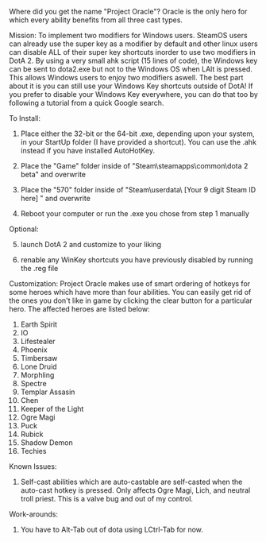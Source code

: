 Where did you get the name "Project Oracle"?
Oracle is the only hero for which every ability benefits from all three cast types.

Mission:
To implement two modifiers for Windows users.
SteamOS users can already use the super key as a modifier by default and other linux users can disable ALL of their super key shortcuts inorder to use two modifiers in DotA 2.
By using a very small ahk script (15 lines of code), the Windows key can be sent to dota2.exe but not to the Windows OS when LAlt is pressed. 
This allows Windows users to enjoy two modifiers aswell. The best part about it is you can still use your Windows Key shortcuts outside of DotA!
If you prefer to disable your Windows Key everywhere, you can do that too by following a tutorial from a quick Google search.

To Install:

1. Place either the 32-bit or the 64-bit .exe, depending upon your system, in your StartUp folder (I have provided a shortcut).
   You can use the .ahk instead if you have installed AutoHotKey.

2. Place the "Game" folder inside of "Steam\steamapps\common\dota 2 beta" and overwrite

3. Place the "570" folder inside of "Steam\userdata\ [Your 9 digit Steam ID here] " and overwrite

4. Reboot your computer or run the .exe you chose from step 1 manually


Optional:

5. launch DotA 2 and customize to your liking

6. renable any WinKey shortcuts you have previously disabled by running the .reg file


Customization:
Project Oracle makes use of smart ordering of hotkeys for some heroes which have more than four abilities.
You can easily get rid of the ones you don't like in game by clicking the clear button for a particular hero.
The affected heroes are listed below:
1. Earth Spirit
2. IO
3. Lifestealer
4. Phoenix
5. Timbersaw
6. Lone Druid
7. Morphling
8. Spectre
9. Templar Assasin
10. Chen
11. Keeper of the Light
12. Ogre Magi
13. Puck
14. Rubick
15. Shadow Demon
16. Techies

Known Issues:
1. Self-cast abilities which are auto-castable are self-casted when the auto-cast hotkey is pressed.
Only affects Ogre Magi, Lich, and neutral troll priest. This is a valve bug and out of my control.

Work-arounds:
1. You have to Alt-Tab out of dota using LCtrl-Tab for now.
